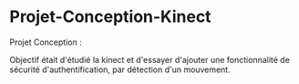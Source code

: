 # Projet-Conception-Kinect

Projet Conception : 

Objectif était d'étudié la kinect et d'essayer d'ajouter une fonctionnalité de sécurité d'authentification, par détection d'un mouvement.
